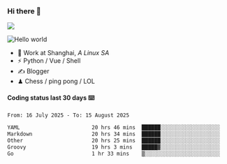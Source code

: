 ### Hi there 👋
![](https://komarev.com/ghpvc/?username=Xuhandsome)


<img src="https://github-readme-stats.vercel.app/api?username=XuHandsome&show_icons=true&theme=merko" alt="Hello world">

<br/>

- 🍻  Work at Shanghai, _A Linux SA_
- ⚡  Python / Vue / Shell
- ✍️  Blogger
- ♟  Chess / ping pong / LOL

#### Coding status last 30 days ⌨️

<!--START_SECTION:waka-->

```txt
From: 16 July 2025 - To: 15 August 2025

YAML                       20 hrs 46 mins  ██████░░░░░░░░░░░░░░░░░░░   24.56 %
Markdown                   20 hrs 34 mins  ██████░░░░░░░░░░░░░░░░░░░   24.32 %
Other                      20 hrs 25 mins  ██████░░░░░░░░░░░░░░░░░░░   24.15 %
Groovy                     19 hrs 3 mins   █████▓░░░░░░░░░░░░░░░░░░░   22.54 %
Go                         1 hr 33 mins    ▒░░░░░░░░░░░░░░░░░░░░░░░░   01.83 %
```

<!--END_SECTION:waka-->
